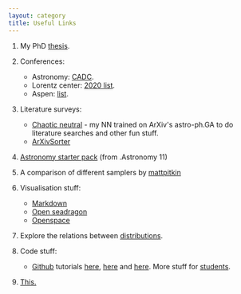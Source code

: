 ```yaml
---
layout: category
title: Useful Links
---
```


1. My PhD [thesis](https://drive.google.com/file/d/10T8yvnHXCBvuMvW127zKQHpX9QhugXiL/view?usp=sharing).

2. Conferences:
    * Astronomy: [CADC](https://www.cadc-ccda.hia-iha.nrc-cnrc.gc.ca/en/meetings/getMeetings.html?year=2020&title=2020%20Meetings).
    * Lorentz center: [2020 list](https://www.lorentzcenter.nl/lc/web/program.php3?jaar=2020).
    * Aspen: [list](https://aspenphys.org/physicists/winter/currentconferences.html). 

2. Literature surveys:
    * [Chaotic neutral](https://github.com/kartheikiyer/chaotic_neutral) - my NN trained on ArXiv's astro-ph.GA to do literature searches and other fun stuff.
    * [ArXivSorter](https://www.arxivsorter.org/papers/new?section=1) 

3. [Astronomy starter pack](https://docs.google.com/document/d/1hh5PnH46BNV_fYg3hCjRdmX_WGzpsvKstu0Vue0YYac/edit#heading=h.njl8tucxvm8w) (from .Astronomy 11)

4. A comparison of different samplers by [mattpitkin](https://mattpitkin.github.io/samplers-demo/pages/samplers-samplers-everywhere/)

5. Visualisation stuff:
    * [Markdown](https://commonmark.org/help/tutorial/index.html)
    * [Open seadragon](https://openseadragon.github.io/)
    * [Openspace](https://www.openspaceproject.com/)

6. Explore the relations between [distributions](http://www.math.wm.edu/~leemis/chart/UDR/UDR.html).

7. Code stuff:
    * [Github](https://github.com/) tutorials [here](https://guides.github.com/activities/hello-world/), [here](https://try.github.io/) and [here](https://rogerdudler.github.io/git-guide/).
 More stuff for [students](https://github.blog/2019-08-20-the-github-student-developer-pack-is-back/).

8. [This.](http://thedoghousediaries.com/5705)
